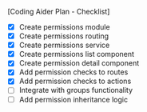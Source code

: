 [Coding Aider Plan - Checklist]

- [x] Create permissions module
- [x] Create permissions routing
- [x] Create permissions service
- [x] Create permissions list component
- [x] Create permission detail component
- [x] Add permission checks to routes
- [x] Add permission checks to actions
- [ ] Integrate with groups functionality
- [ ] Add permission inheritance logic

